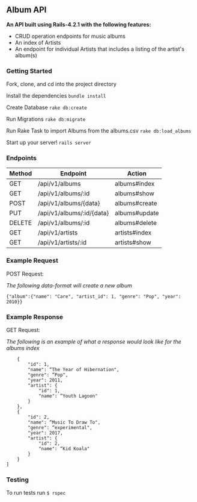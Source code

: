 ## Album API ## 

**An API built using Rails-4.2.1 with the following features:**

* CRUD operation endpoints for music albums
* An index of Artists
* An endpoint for individual Artists that includes a listing of the artist's album(s)


### Getting Started

Fork, clone, and cd into the project directory


Install the dependencies
`bundle install`

Create Database
`rake db:create`

Run Migrations
`rake db:migrate`

Run Rake Task to import Albums from the albums.csv
`rake db:load_albums`

Start up your server!
`rails server`


### Endpoints

| Method | Endpoint | Action  |
| ----- | ------ | ----- |
| GET | /api/v1/albums| albums#index |
| GET | /api/v1/albums/:id | albums#show|
| POST| /api/v1/albums/{data} |albums#create|
| PUT | /api/v1/albums/:id/{data}|albums#update |
| DELETE | /api/v1/albums/:id | albums#delete|
| GET |/api/v1/artists |artists#index |
| GET |/api/v1/artists/:id | artists#show|


### Example Request 

POST Request:

*The following data-format will create a new album*


```{"album":{"name": "Care", "artist_id": 1, "genre": "Pop", "year": 2010}}```

### Example Response

GET Request:

*The following is an example of what a response would look like for the albums index*


```[
    {
        "id": 1,
        "name": “The Year of Hibernation",
        "genre": “Pop",
        "year": 2011,
        "artist": {
            "id": 1,
            "name": “Youth Lagoon"
        }
    },
    {
        "id": 2,
        "name": “Music To Draw To",
        "genre": “experimental",
        "year": 2017,
        "artist": {
            "id": 2,
            "name": “Kid Koala"
        }
    }
]

```



### Testing


To run tests run 
`$ rspec`
